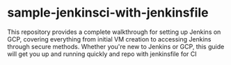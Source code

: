 # sample-jenkinsci-with-jenkinsfile
This repository provides a complete walkthrough for setting up Jenkins on GCP, covering everything from initial VM creation to accessing Jenkins through secure methods. Whether you're new to Jenkins or GCP, this guide will get you up and running quickly and repo with jenkinsfile for CI
